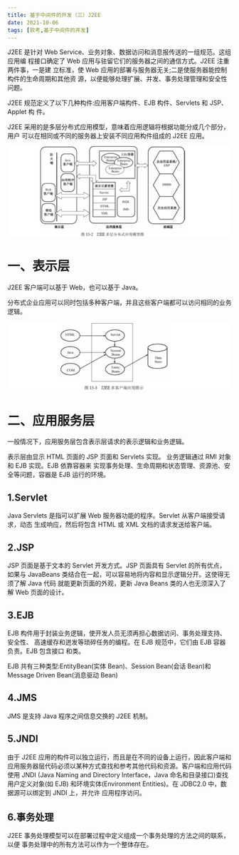 ```yaml
---
title: 基于中间件的开发（三）J2EE
date: 2021-10-06
tags: [软考,基于中间件的开发]
---
```




J2EE 是针对 Web Service、业务对象、数据访问和消息报传送的一组规范。这组应用编 程接口确定了 Web 应用与驻留它们的服务器之间的通信方式。J2EE 注重两件事，一是建 立标准，使 Web 应用的部署与服务器无关;二是使服务器能控制构件的生命周期和其他资 源，以便能够处理扩展、并发、事务处理管理和安全性问题。

J2EE 规范定义了以下几种构件:应用客户端构件、EJB 构件、Servlets 和 JSP、Applet 构 件。

J2EE 采用的是多层分布式应用模型，意味着应用逻辑将根据功能分成几个部分， 用户 可以在相同或不同的服务器上安装不同应用构件组成的 J2EE 应用。

![](/images/ruankao/7-2.png)

# 一、表示层
J2EE 客户端可以基于 Web，也可以基于 Java。

分布式企业应用可以同时包括多种客户端，并且这些客户端都可以访问相同的业务逻辑。

![](/images/ruankao/7-3.png)

# 二、应用服务层

一般情况下，应用服务层包含表示层请求的表示逻辑和业务逻辑。

表示层由显示 HTML 页面的 JSP 页面和 Servlets 实现。
业务逻辑通过 RMI 对象和 EJB 实现。EJB 依靠容器来 实现事务处理、生命周期和状态管理、资源池、安全等问题，容器是 EJB 运行的环境。

## 1.Servlet

Java Servlets 是指可以扩展 Web 服务器功能的程序。Servlet 从客户端接受请求，动态 生成响应，然后将包含 HTML 或 XML 文档的请求发送给客户端。

## 2.JSP
JSP 页面是基于文本的 Servlet 开发方式。JSP 页面具有 Servlet 的所有优点，如果与 JavaBeans 类结合在一起，可以容易地将内容和显示逻辑分开。这使得无须了解 Java 代码 就能更新页面的外观，更新 Java Beans 类的人也无须深入了解 Web 页面的设计。

## 3.EJB
EJB 构件用于封装业务逻辑，使开发人员无须再担心数据访问、事务处理支持、安全性、 高速缓存和迸发等琐碎任务的编程。在 EJB 规范中，它们由 EJB 容器负责。EJB 包含接口 和类。


EJB 共有三种类型:EntityBean(实体 Bean)、Session Bean(会话 Bean)和 Message Driven Bean(消息驱动 Bean)

## 4.JMS

JMS 是支持 Java 程序之间信息交换的 J2EE 机制。

## 5.JNDI

由于 J2EE 应用的构件可以独立运行，而且是在不同的设备上运行，因此客户端和应用服务器层代码必须以某种方式查找和参考其他代码和资源。客户端和应用代码使用 JNDI (Java Naming and Directory Interface，Java 命名和目录接口)查找用户定义对象(如 EJB) 和环境实体(Environment Entities)。在 JDBC2.0 中，数据源可以绑定到 JNDI 上，并允许 应用程序访问。

## 6.事务处理
J2EE 事务处理模型可以在部署过程中定义组成一个事务处理的方法之间的联系，以便 事务处理中的所有方法可以作为一个整体存在。